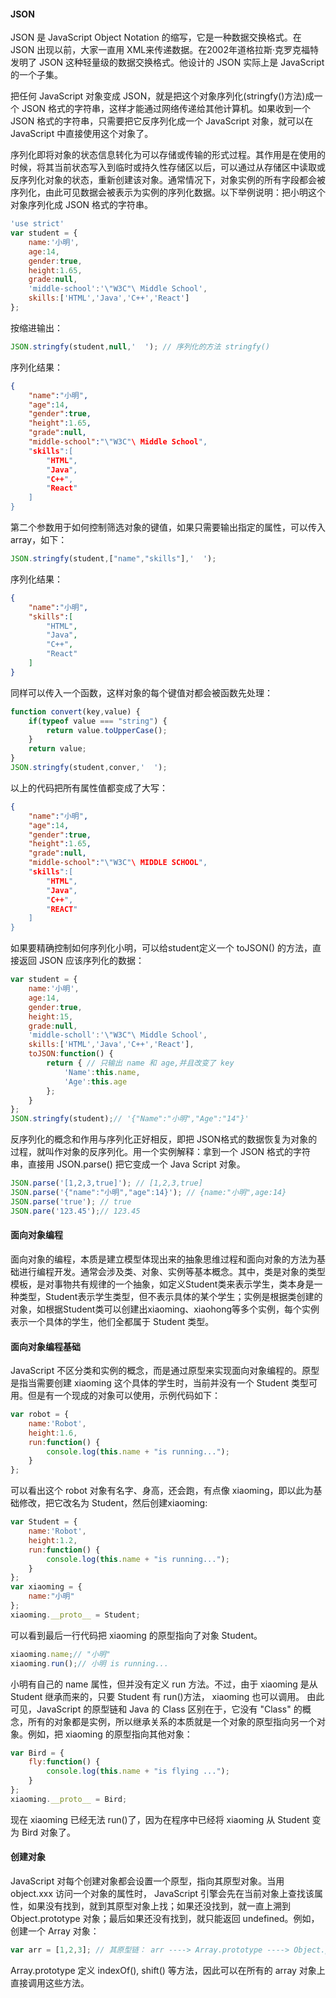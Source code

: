 ####  JSON

JSON 是 JavaScript Object Notation 的缩写，它是一种数据交换格式。在 JSON 出现以前，大家一直用 XML来传递数据。在2002年道格拉斯·克罗克福特发明了 JSON 这种轻量级的数据交换格式。他设计的 JSON 实际上是 JavaScript 的一个子集。

把任何 JavaScript 对象变成 JSON，就是把这个对象序列化(stringfy()方法)成一个 JSON 格式的字符串，这样才能通过网络传递给其他计算机。如果收到一个 JSON 格式的字符串，只需要把它反序列化成一个 JavaScript 对象，就可以在 JavaScript 中直接使用这个对象了。

序列化即将对象的状态信息转化为可以存储或传输的形式过程。其作用是在使用的时候，将其当前状态写入到临时或持久性存储区以后，可以通过从存储区中读取或反序列化对象的状态，重新创建该对象。通常情况下，对象实例的所有字段都会被序列化，由此可见数据会被表示为实例的序列化数据。以下举例说明：把小明这个对象序列化成 JSON 格式的字符串。

```js
'use strict'
var student = {
    name:'小明',
    age:14,
    gender:true,
    height:1.65,
    grade:null,
    'middle-school':'\"W3C"\ Middle School',
    skills:['HTML','Java','C++','React']
};
```

按缩进输出：

```js
JSON.stringfy(student,null,'  '); // 序列化的方法 stringfy()
```

序列化结果：

```json
{
    "name":"小明",
    "age":14,
    "gender":true,
    "height":1.65,
    "grade":null,
    "middle-school":"\"W3C"\ Middle School",
    "skills":[
    	"HTML",
    	"Java",
    	"C++",
    	"React"
    ]
}
```

第二个参数用于如何控制筛选对象的键值，如果只需要输出指定的属性，可以传入array，如下：

```js
JSON.stringfy(student,["name","skills"],'  ');
```

序列化结果：

```json
{
    "name":"小明",
    "skills":[
    	"HTML",
    	"Java",
    	"C++",
    	"React"
    ]
}
```

同样可以传入一个函数，这样对象的每个键值对都会被函数先处理：

```js
function convert(key,value) {
    if(typeof value === "string") {
        return value.toUpperCase();
    }
    return value;
}
JSON.stringfy(student,conver,'	');
```

以上的代码把所有属性值都变成了大写：

```json
{
    "name":"小明",
    "age":14,
    "gender":true,
    "height":1.65,
    "grade":null,
    "middle-school":"\"W3C"\ MIDDLE SCHOOL",
    "skills":[
    	"HTML",
    	"Java",
    	"C++",
    	"REACT"
    ]
}
```

如果要精确控制如何序列化小明，可以给student定义一个 toJSON() 的方法，直接返回 JSON 应该序列化的数据：

```js
var student = {
    name:'小明',
    age:14,
    gender:true,
    height:15,
    grade:null,
    'middle-scholl':'\"W3C"\ Middle School',
    skills:['HTML','Java','C++','React'],
    toJSON:function() {
        return { // 只输出 name 和 age,并且改变了 key
            'Name':this.name,
            'Age':this.age
        };
    }
};
JSON.stringfy(student);// '{"Name":"小明","Age":"14"}'
```

反序列化的概念和作用与序列化正好相反，即把 JSON格式的数据恢复为对象的过程，就叫作对象的反序列化。用一个实例解释：拿到一个 JSON 格式的字符串，直接用  JSON.parse() 把它变成一个 Java Script 对象。

```js
JSON.parse('[1,2,3,true]'); // [1,2,3,true]
JSON.parse('{"name":"小明","age":14}'); // {name:"小明",age:14}
JSON.parse('true'); // true
JSON.pare('123.45');// 123.45
```

#### 面向对象编程

面向对象的编程，本质是建立模型体现出来的抽象思维过程和面向对象的方法为基础进行编程开发。通常会涉及类、对象、实例等基本概念。其中，类是对象的类型模板，是对事物共有规律的一个抽象，如定义Student类来表示学生，类本身是一种类型，Student表示学生类型，但不表示具体的某个学生；实例是根据类创建的对象，如根据Student类可以创建出xiaoming、xiaohong等多个实例，每个实例表示一个具体的学生，他们全都属于 Student 类型。

#### 面向对象编程基础

JavaScript 不区分类和实例的概念，而是通过原型来实现面向对象编程的。原型是指当需要创建 xiaoming 这个具体的学生时，当前并没有一个 Student 类型可用。但是有一个现成的对象可以使用，示例代码如下：

```js
var robot = {
	name:'Robot',
	height:1.6,
	run:function() {
		console.log(this.name + "is running...");
	}
};
```

可以看出这个 robot 对象有名字、身高，还会跑，有点像 xiaoming，即以此为基础修改，把它改名为 Student，然后创建xiaoming:

```js
var Student = {
    name:'Robot',
	height:1.2,
	run:function() {
		console.log(this.name + "is running...");
	}
};
var xiaoming = {
    name:"小明"
};
xiaoming.__proto__ = Student;
```

可以看到最后一行代码把 xiaoming 的原型指向了对象 Student。

```js
xiaoming.name;// "小明"
xiaoming.run();// 小明 is running...
```

小明有自己的 name 属性，但并没有定义 run 方法。不过，由于 xiaoming 是从 Student 继承而来的，只要 Student 有 run()方法， xiaoming 也可以调用。 由此可见，JavaScript 的原型链和 Java 的 Class 区别在于，它没有 "Class" 的概念，所有的对象都是实例，所以继承关系的本质就是一个对象的原型指向另一个对象。例如，把 xiaoming 的原型指向其他对象：

```js
var Bird = {
    fly:function() {
        console.log(this.name + "is flying ...");
    }
};
xiaoming.__proto__ = Bird;
```

现在 xiaoming 已经无法 run()了，因为在程序中已经将 xiaoming 从 Student 变为 Bird 对象了。

#### 创建对象

JavaScript 对每个创建对象都会设置一个原型，指向其原型对象。当用 object.xxx 访问一个对象的属性时， JavaScript 引擎会先在当前对象上查找该属性，如果没有找到，就到其原型对象上找；如果还没找到，就一直上溯到 Object.prototype 对象；最后如果还没有找到，就只能返回 undefined。例如，创建一个 Array 对象：

```js
var arr = [1,2,3]; // 其原型链： arr ----> Array.prototype ----> Object.prototype ----> null
```

Array.prototype 定义 indexOf(), shift() 等方法，因此可以在所有的 array 对象上直接调用这些方法。